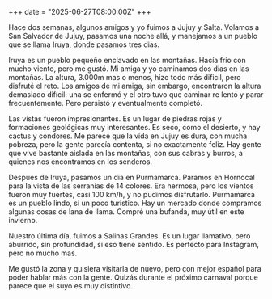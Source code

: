 +++
date = "2025-06-27T08:00:00Z"
+++

Hace dos semanas, algunos amigos y yo fuimos a Jujuy y Salta. Volamos a San Salvador de Jujuy, pasamos una noche allá, y manejamos a un pueblo que se llama Iruya, donde pasamos tres dias.

Iruya es un pueblo pequeño enclavado en las montañas. Hacía frio con mucho viento, pero me gustó. Mi amiga y yo caminamos dos dias en las montañas. La altura, 3.000m mas o menos, hizo todo más dificil, pero disfruté el reto. Los amigos de mi amiga, sin embargo, encontraron la altura demasiado difícil: una se enfermó y el otro tuvo que caminar re lento y parar frecuentemente. Pero persistó y eventualmente completó.

Las vistas fueron impresionantes. Es un lugar de piedras rojas y formaciones geológicas muy interesantes. Es seco, como el desierto, y hay cactus y condores. Me parece que la vida en Jujuy es dura, con mucha pobreza, pero la gente parecía contenta, si no exactamente feliz. Hay gente que vive bastante aislada en las montañas, con sus cabras y burros, a quienes nos encontramos en los senderos.

Despues de Iruya, pasamos un dia en Purmamarca. Paramos en Hornocal para la vista de las serranias de 14 colores. Era hermosa, pero los vientos fueron muy fuertes, casi 100 km/h, y no pudimos disfrutarlo. Purmamarca es un pueblo lindo, si un poco turistico. Hay un mercado donde compramos algunas cosas de lana de llama. Compré una bufanda, muy útil en este invierno.

Nuestro última día, fuimos a Salinas Grandes. Es un lugar llamativo, pero aburrido, sin profundidad, si eso tiene sentido. Es perfecto para Instagram, pero no mucho mas.

Me gustó la zona y quisiera visitarla de nuevo, pero con mejor español para poder hablar más con la gente. Quizás durante el próximo carnaval porque parece que el suyo es muy distintivo.
